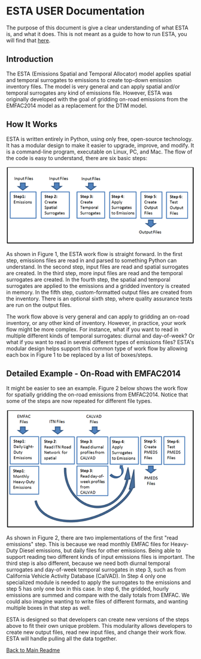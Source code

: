 # ESTA USER Documentation

The purpose of this document is give a clear understanding of what ESTA is, and what it does. This is not meant as a guide to how to run ESTA, you will find that [here](USERS_GUIDE.md).

## Introduction

The ESTA (Emissions Spatial and Temporal Allocator) model applies spatial and temporal surrogates to emissions to create top-down emission inventory files.  The model is very general and can apply spatial and/or temporal surrogates any kind of emissions file.  However, ESTA was originally developed with the goal of gridding on-road emissions from the EMFAC2014 model as a replacement for the DTIM model. 

## How It Works

ESTA is written entirely in Python, using only free, open-source technology. It has a modular design to make it easier to upgrade, improve, and modify. It is a command-line program, executable on Linux, PC, and Mac. The flow of the code is easy to understand, there are six basic steps:

![Figure 1: ESTA work flow, generic version](resources/esta_box_diagram_1.png)
 
As shown in Figure 1, the ESTA work flow is straight forward. In the first step, emissions files are read in and parsed to something Python can understand. In the second step, input files are read and spatial surrogates are created. In the third step, more input files are read and the temporal surrogates are created. In the fourth step, the spatial and temporal surrogates are applied to the emissions and a gridded inventory is created in memory. In the fifth step, custom-formatted output files are created from the inventory. There is an optional sixth step, where quality assurance tests are run on the output files.

The work flow above is very general and can apply to gridding an on-road inventory, or any other kind of inventory. However, in practice, your work flow might be more complex. For instance, what if you want to read in multiple different kinds of temporal surrogates: diurnal and day-of-week? Or what if you want to read in several different types of emissions files? ESTA's modular design helps support this common type of work flow by allowing each box in Figure 1 to be replaced by a list of boxes/steps.

## Detailed Example - On-Road with EMFAC2014

It might be easier to see an example. Figure 2 below shows the work flow for spatially gridding the on-road emissions from EMFAC2014. Notice that some of the steps are now repeated for different file types.

![Figure 2: ESTA work flow, real-world example](resources/esta_box_diagram_on_road.png)

As shown in Figure 2, there are two implementations of the first "read emissions" step. This is because we read monthly EMFAC files for Heavy-Duty Diesel emissions, but daily files for other emissions. Being able to support reading two different kinds of input emissions files is important. The third step is also different, because we need both diurnal temporal surrogates and day-of-week temporal surrogates in step 3, such as from California Vehicle Activity Database (CalVAD). In Step 4 only one specialized module is needed to apply the surrogates to the emissions and step 5 has only one box in this case. In step 6, the gridded, hourly emissions are summed and compare with the daily totals from EMFAC. We could also imagine wanting to write files of different formats, and wanting multiple boxes in that step as well.

ESTA is designed so that developers can create new versions of the steps above to fit their own unique problem.  This modularity allows developers to create new output files, read new input files, and change their work flow. ESTA will handle pulling all the data together.


[Back to Main Readme](../README.md)
